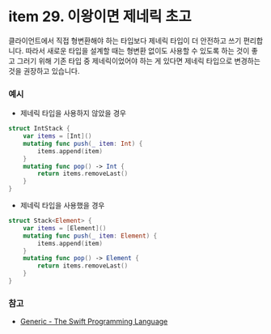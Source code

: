 # item 29.  이왕이면 제네릭 초고

클라이언트에서 직접 형변환해야 하는 타입보다 제네릭 타입이 더 안전하고 쓰기 편리합니다. 따라서 새로운 타입을 설계할 때는 형변환 없이도 사용할 수 있도록 하는 것이 좋고 그러기 위해 기존 타입 중 제네릭이었어야 하는 게 있다면 제네릭 타입으로 변경하는 것을 권장하고 있습니다.

### 예시

* 제네릭 타입을 사용하지 않았을 경우

```swift
struct IntStack {
    var items = [Int]()
    mutating func push(_ item: Int) {
        items.append(item)
    }
    mutating func pop() -> Int {
        return items.removeLast()
    }
}
```



* 제네릭 타입을 사용했을 경우

```swift
struct Stack<Element> {
    var items = [Element]()
    mutating func push(_ item: Element) {
        items.append(item)
    }
    mutating func pop() -> Element {
        return items.removeLast()
    }
}
```



### 참고

* [Generic - The Swift Programming Language](https://docs.swift.org/swift-book/LanguageGuide/Generics.html#ID184) 